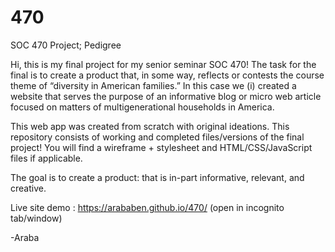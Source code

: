 # 470
SOC 470 Project; Pedigree

Hi, this is my final project for my senior seminar SOC 470! The task for the final is to create a product that, in some way, reflects or contests the course theme of “diversity in American families.” In this case we (i) created a website that serves the purpose of an informative blog or micro web article focused on matters of multigenerational households in America. 

This web app was created from scratch with original ideations. This repository consists of working and completed files/versions of the final project! You will find a wireframe + stylesheet and HTML/CSS/JavaScript files if applicable.

The goal is to create a product: that is in-part informative, relevant, and creative. 

Live site demo : https://arababen.github.io/470/ (open in incognito tab/window)

-Araba

   

